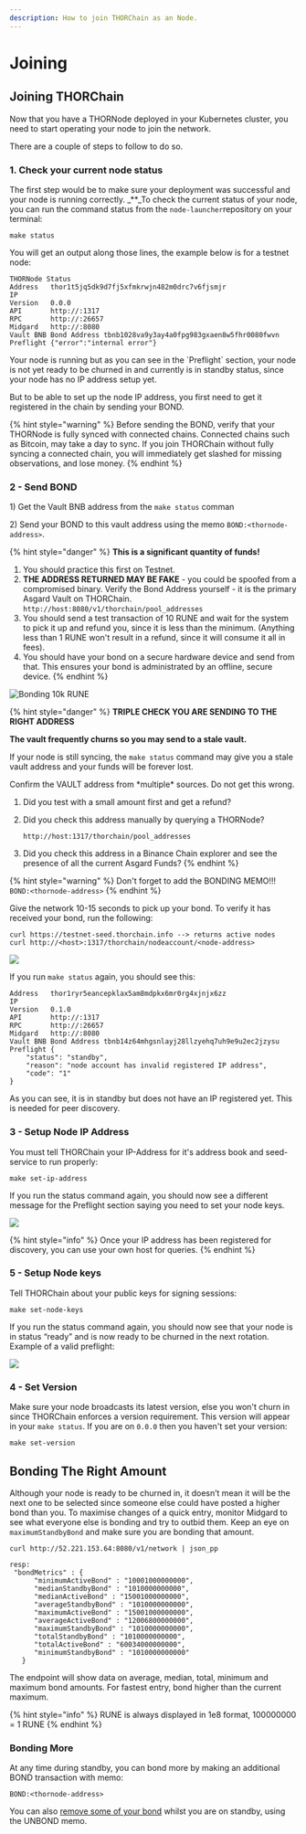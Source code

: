 ```yaml
---
description: How to join THORChain as an Node.
---
```


# Joining

## **Joining THORChain**

Now that you have a THORNode deployed in your Kubernetes cluster, you need to start operating your node to join the network.

There are a couple of steps to follow to do so.

### 1. Check your current node status

The first step would be to make sure your deployment was successful and your node is running correctly. _\*\*_To check the current status of your node, you can run the command status from the `node-launcher`repository on your terminal:

```text
make status
```

You will get an output along those lines, the example below is for a testnet node:

```text
THORNode Status
Address   thor1t5jq5dk9d7fj5xfmkrwjn482m0drc7v6fjsmjr
IP
Version   0.0.0
API       http://:1317
RPC       http://:26657
Midgard   http://:8080
Vault BNB Bond Address tbnb1028va9y3ay4a0fpg983gxaen8w5fhr0080fwvn
Preflight {"error":"internal error"}
```

Your node is running but as you can see in the \`Preflight\` section, your node is not yet ready to be churned in and currently is in standby status, since your node has no IP address setup yet.

But to be able to set up the node IP address, you first need to get it registered in the chain by sending your BOND.

{% hint style="warning" %}
Before sending the BOND, verify that your THORNode is fully synced with connected chains. Connected chains such as Bitcoin, may take a day to sync. If you join THORChain without fully syncing a connected chain, you will immediately get slashed for missing observations, and lose money.
{% endhint %}

### 2 - Send BOND

1\) Get the Vault BNB address from the `make status` comman

2\) Send your BOND to this vault address using the memo `BOND:<thornode-address>`.

{% hint style="danger" %}
**This is a significant quantity of funds!**

1. You should practice this first on Testnet.
2. **THE ADDRESS RETURNED MAY BE FAKE** - you could be spoofed from a compromised binary. Verify the Bond Address yourself - it is the primary Asgard Vault on THORChain. `http://host:8080/v1/thorchain/pool_addresses`
3. You should send a test transaction of 10 RUNE and wait for the system to pick it up and refund you, since it is less than the minimum. \(Anything less than 1 RUNE won't result in a refund, since it will consume it all in fees\). 
4. You should have your bond on a secure hardware device and send from that. This ensures your bond is administrated by an offline, secure device. 
{% endhint %}

![Bonding 10k RUNE](../.gitbook/assets/image%20%2824%29.png)

{% hint style="danger" %}
**TRIPLE CHECK YOU ARE SENDING TO THE RIGHT ADDRESS**

**The vault frequently churns so you may send to a stale vault.**

If your node is still syncing, the `make status` command may give you a stale vault address and your funds will be forever lost.

Confirm the VAULT address from \*multiple\* sources. Do not get this wrong.

1. Did you test with a small amount first and get a refund?
2. Did you check this address manually by querying a THORNode?

   `http://host:1317/thorchain/pool_addresses`

3. Did you check this address in a Binance Chain explorer and see the presence of all the current Asgard Funds?
{% endhint %}

{% hint style="warning" %}
Don't forget to add the BONDING MEMO!!!  
`BOND:<thornode-address>`
{% endhint %}

Give the network 10-15 seconds to pick up your bond. To verify it has received your bond, run the following:

```text
curl https://testnet-seed.thorchain.info --> returns active nodes
curl http://<host>:1317/thorchain/nodeaccount/<node-address>
```

![](../.gitbook/assets/image%20%2818%29.png)

If you run `make status` again, you should see this:

```text
Address   thor1ryr5eancepklax5am8mdpkx6mr0rg4xjnjx6zz
IP
Version   0.1.0
API       http://:1317
RPC       http://:26657
Midgard   http://:8080
Vault BNB Bond Address tbnb14z64mhgsnlayj28llzyehq7uh9e9u2ec2jzysu
Preflight { 
    "status": "standby", 
    "reason": "node account has invalid registered IP address", 
    "code": "1" 
}
```

As you can see, it is in standby but does not have an IP registered yet. This is needed for peer discovery.

### 3 - Setup Node IP Address

You must tell THORChain your IP-Address for it's address book and seed-service to run properly:

```text
make set-ip-address
```

If you run the status command again, you should now see a different message for the Preflight section saying you need to set your node keys.

![](../.gitbook/assets/image%20%2817%29.png)

{% hint style="info" %}
Once your IP address has been registered for discovery, you can use your own host for queries.
{% endhint %}

### 5 - Setup Node keys

Tell THORChain about your public keys for signing sessions:

```text
make set-node-keys
```

If you run the status command again, you should now see that your node is in status “ready” and is now ready to be churned in the next rotation. Example of a valid preflight:

![](../.gitbook/assets/image%20%2821%29.png)

### 4 - Set Version

Make sure your node broadcasts its latest version, else you won't churn in since THORChain enforces a version requirement. This version will appear in your `make status`. If you are on `0.0.0` then you haven't set your version:

```text
make set-version
```



## Bonding The Right Amount

Although your node is ready to be churned in, it doesn’t mean it will be the next one to be selected since someone else could have posted a higher bond than you. To maximise changes of a quick entry, monitor Midgard to see what everyone else is bonding and try to outbid them. Keep an eye on `maximumStandbyBond` and make sure you are bonding that amount.

```text
curl http://52.221.153.64:8080/v1/network | json_pp 

resp:
 "bondMetrics" : {
      "minimumActiveBond" : "10001000000000",
      "medianStandbyBond" : "1010000000000",
      "medianActiveBond" : "15001000000000",
      "averageStandbyBond" : "1010000000000",
      "maximumActiveBond" : "15001000000000",
      "averageActiveBond" : "12006800000000",
      "maximumStandbyBond" : "1010000000000",
      "totalStandbyBond" : "1010000000000",
      "totalActiveBond" : "60034000000000",
      "minimumStandbyBond" : "1010000000000"
   }
```

The endpoint will show data on average, median, total, minimum and maximum bond amounts. For fastest entry, bond higher than the current maximum.

{% hint style="info" %}
RUNE is always displayed in 1e8 format, 100000000 = 1 RUNE
{% endhint %}

### Bonding More

At any time during standby, you can bond more by making an additional BOND transaction with memo:

`BOND:<thornode-address>`

You can also [remove some of your bond](https://docs.thorchain.org/thornodes/leaving) whilst you are on standby, using the UNBOND memo.

